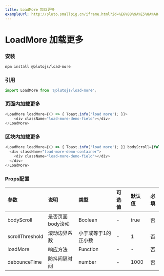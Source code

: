 ```yaml
---
title: LoadMore 加载更多
exampleUrl: http://pluto.smallpig.cn/iframe.html?id=%E6%BB%9A%E5%8A%A8-loadmore-%E5%8A%A0%E8%BD%BD%E6%9B%B4%E5%A4%9A--story-1
---
```


# LoadMore 加载更多

### 安装
``` bash
npm install @plutojs/load-more
```

### 引用
``` js
import LoadMore from '@plutojs/load-more';
```

### 页面内加载更多
``` js
<LoadMore loadMore={() => { Toast.info('load more'); }}>
	<div className="load-more-demo-field"></div>
</LoadMore>
```

### 区块内加载更多
``` js
<LoadMore loadMore={() => { Toast.info('load more'); }} bodyScroll={false}>
  <div className="load-more-demo-container">
    <div className="load-more-demo-field"></div>
  </div>
</LoadMore>
```

### Props配置
| 参数 | 说明 | 类型 | 可选值 | 默认值 | 必填 |
| :-- | :-- | :-- | :-- | :-- | :--: |
| bodyScroll | 是否页面body滚动 | Boolean | - | true | 否 |
| scrollThreshold | 滚动边界系数 | 小于或等于1的正小数 | - | 1 | 否 |
| loadMore | 响应方法 | Function | -| - | 否 |
| debounceTime | 防抖间隔时间 | number | - | 1000 | 否 |